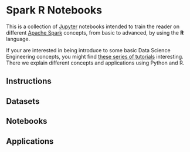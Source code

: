# Spark R Notebooks  

This is a collection of [Jupyter](https://jupyter.org/) 
notebooks intended to train the reader on different [Apache Spark](http://spark.apache.org/) concepts, from 
basic to advanced, by using the **R** language.  

If your are interested in being introduce to some basic Data Science Engineering concepts, you might find [these series of tutorials](https://github.com/jadianes/data-science-your-way) interesting. There we explain different concepts and applications 
using Python and R.  

## Instructions  


## Datasets  


## Notebooks  


## Applications  

